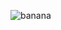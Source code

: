 ![banana](https://github.com/David-L-R/David-L-R/assets/31222514/415cb158-6580-4777-a057-5f645c1a0795)
